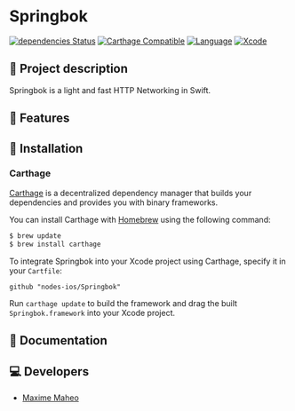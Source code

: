 # Springbok

[![dependencies Status](https://david-dm.org/dwyl/esta/status.svg)](https://david-dm.org/dwyl/esta)
[![Carthage Compatible](https://img.shields.io/badge/Carthage-compatible-4BC51D.svg?style=flat)](https://github.com/Carthage/Carthage)
[![Language](https://img.shields.io/badge/Swift-4.2-brightgreen.svg)](http://swift.org)
[![Xcode](https://img.shields.io/badge/Xcode-10.0-brightgreen.svg)](https://developer.apple.com/download/more/)

## 📖 Project description

Springbok is a light and fast HTTP Networking in Swift.

## 📂 Features

## 🔧 Installation

### Carthage

[Carthage](https://github.com/Carthage/Carthage) is a decentralized dependency manager that builds your dependencies and provides you with binary frameworks.

You can install Carthage with [Homebrew](https://brew.sh/) using the following command:

```bash
$ brew update
$ brew install carthage
```

To integrate Springbok into your Xcode project using Carthage, specify it in your `Cartfile`:

```ogdl
github "nodes-ios/Springbok"
```

Run `carthage update` to build the framework and drag the built `Springbok.framework` into your Xcode project.

## 📝 Documentation

## 💻 Developers

- [Maxime Maheo](https://github.com/mmaheo)

